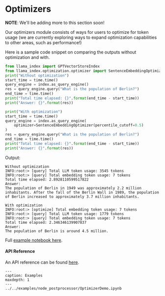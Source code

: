 # Optimizers

**NOTE**: We'll be adding more to this section soon!

Our optimizers module consists of ways for users to optimize for token usage (we are currently
exploring ways to expand optimization capabilities to other areas, such as performance!)

Here is a sample code snippet on comparing the outputs without optimization and with.

```python
from llama_index import GPTVectorStoreIndex
from llama_index.optimization.optimizer import SentenceEmbeddingOptimizer
print("Without optimization")
start_time = time.time()
query_engine = index.as_query_engine()
res = query_engine.query("What is the population of Berlin?")
end_time = time.time()
print("Total time elapsed: {}".format(end_time - start_time))
print("Answer: {}".format(res))

print("With optimization")
start_time = time.time()
query_engine = index.as_query_engine(
    optimizer=SentenceEmbeddingOptimizer(percentile_cutoff=0.5)
)
res = query_engine.query("What is the population of Berlin?")
end_time = time.time()
print("Total time elapsed: {}".format(end_time - start_time))
print("Answer: {}".format(res))

```

Output:
```text
Without optimization
INFO:root:> [query] Total LLM token usage: 3545 tokens
INFO:root:> [query] Total embedding token usage: 7 tokens
Total time elapsed: 2.8928110599517822
Answer: 
The population of Berlin in 1949 was approximately 2.2 million inhabitants. After the fall of the Berlin Wall in 1989, the population of Berlin increased to approximately 3.7 million inhabitants.

With optimization
INFO:root:> [optimize] Total embedding token usage: 7 tokens
INFO:root:> [query] Total LLM token usage: 1779 tokens
INFO:root:> [query] Total embedding token usage: 7 tokens
Total time elapsed: 2.346346139907837
Answer: 
The population of Berlin is around 4.5 million.
```

Full [example notebook here](https://github.com/jerryjliu/llama_index/blob/main/docs/examples/node_postprocessor/OptimizerDemo.ipynb).

#### API Reference

An API reference can be found [here](/reference/optimizers.rst).

```{toctree}
---
caption: Examples
maxdepth: 1
---
../../examples/node_postprocessor/OptimizerDemo.ipynb
```